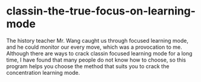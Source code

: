 # classin-the-true-focus-on-learning-mode
The history teacher Mr. Wang caught us through focused learning mode, and he could monitor our every move, which was a provocation to me. Although there are ways to crack classin focused learning mode for a long time, I have found that many people do not know how to choose, so this program helps you choose the method that suits you to crack the concentration learning mode.

